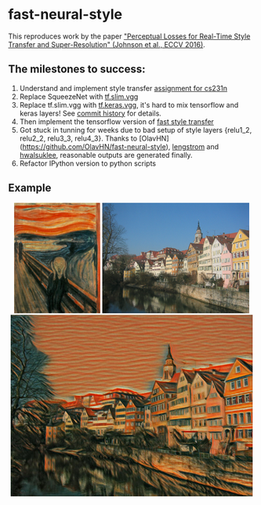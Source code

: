 # fast-neural-style

This reproduces work by the paper ["Perceptual Losses for Real-Time Style Transfer and Super-Resolution" (Johnson et al., ECCV 2016)](http://www.cv-foundation.org/openaccess/content_cvpr_2016/papers/Gatys_Image_Style_Transfer_CVPR_2016_paper.pdf).

## The milestones to success:
1. Understand and implement style transfer [assignment for cs231n](http://cs231n.github.io/assignments2017/assignment3/)
2. Replace SqueezeNet with [tf.slim.vgg](https://github.com/tensorflow/models/blob/master/research/slim/nets/vgg.py)
3. Replace tf.slim.vgg with [tf.keras.vgg](https://github.com/tensorflow/tensorflow/blob/master/tensorflow/python/keras/applications/vgg19.py), it's hard to mix tensorflow and keras layers! See [commit history](https://github.com/zhangguobin/cs231n/blob/master/assignment3) for details.
4. Then implement the tensorflow version of [fast style transfer](https://github.com/jcjohnson/fast-neural-style)
5. Got stuck in tunning for weeks due to bad setup of style layers {relu1_2, relu2_2, relu3_3, relu4_3}. Thanks to [OlavHN] (https://github.com/OlavHN/fast-neural-style), [lengstrom](https://github.com/lengstrom/fast-style-transfer) and [hwalsuklee](https://github.com/hwalsuklee/tensorflow-fast-style-transfer), reasonable outputs are generated finally.
6. Refactor IPython version to python scripts

## Example
<div align='center'>
  <img src='examples/styles/the_scream.jpg' height="225px">
  <img src='examples/contents/tubingen.jpg' height="225px">
  <img src='examples/outputs/tubingen_scream.jpg' height="370px">
</div>
